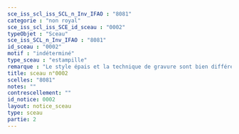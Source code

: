 ```yaml
---
sce_iss_scl_iss_SCL_n_Inv_IFAO : "8081"
categorie : "non royal"
sce_iss_scl_iss_SCE_id_sceau : "0002"
typeObjet : "Sceau"
sce_iss_SCL_n_Inv_IFAO : "8081"
id_sceau : "0002"
motif : "indéterminé"
type_sceau : "estampille"
remarque : "Le style épais et la technique de gravure sont bien différents des autres estampilles de la collection, de même que la forte stylisation du motif. "
title: sceau n°0002
scelles: "8081"
notes: ""
contrescellement: ""
id_notice: 0002
layout: notice_sceau
type: sceau
partie: 2
---
```

